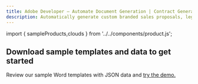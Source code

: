 ```yaml
---
title: Adobe Developer — Automate Document Generation | Contract Generation | Adobe
description: Automatically generate custom branded sales proposals, legal contracts, and invoices from Word templates and your dynamic data. Learn more today.
---
```



import { sampleProducts,clouds } from '../../components/product.js';

<TitleBlock slots="heading, text" theme="lightest" className="titleBlock-align-left pt-grid-title-padding-bottom"/>

## Download sample templates and data to get started

Review our sample Word templates with JSON data and [try the demo.](https://adobe.com/go/dcdocgen_api_demo)

<ProductCardGrid clouds={clouds} products={sampleProducts} showName={true} showDescription={false} interaction={false} buttonName="Download" showBorder={false} imgHeight="1300" imgWidth="1500" isCentered={true} theme="lightest" className="padding-bottom-zero" containerWidth="950px"/>